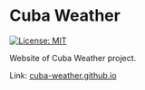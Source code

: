 # Cuba Weather

[![License: MIT](https://img.shields.io/badge/License-MIT-brightgreen.svg)](https://opensource.org/licenses/MIT)

Website of Cuba Weather project.

Link: [cuba-weather.github.io](https://cuba-weather.github.io)
